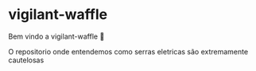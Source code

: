 # vigilant-waffle

Bem vindo a vigilant-waffle :tada:

O repositorio onde entendemos como serras eletricas são extremamente cautelosas
